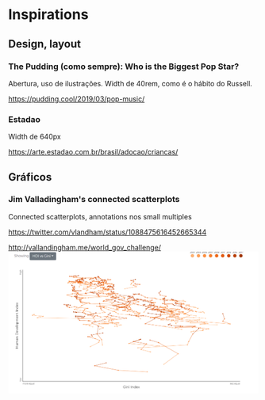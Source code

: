 # Inspirations

## Design, layout

### The Pudding (como sempre): Who is the Biggest Pop Star?

Abertura, uso de ilustrações. Width de 40rem, como é o hábito do Russell.

https://pudding.cool/2019/03/pop-music/

### Estadao

Width de 640px

https://arte.estadao.com.br/brasil/adocao/criancas/


## Gráficos

### Jim Valladingham's connected scatterplots

Connected scatterplots, annotations nos small multiples

https://twitter.com/vlandham/status/1088475616452665344

http://vallandingham.me/world_gov_challenge/
![](jim_vallandingham_connected_scatterplots.PNG)
